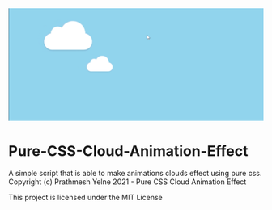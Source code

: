 <img src="https://raw.githubusercontent.com/prathmeshyelne/Pure-CSS-Cloud-Animation-Effect/main/screenshot.png" alt="Pure CSS Cloud Animation Effect"/>

# Pure-CSS-Cloud-Animation-Effect

A simple script that is able to make animations clouds effect using pure css.
Copyright (c) Prathmesh Yelne 2021 - Pure CSS Cloud Animation Effect

This project is licensed under the MIT License

